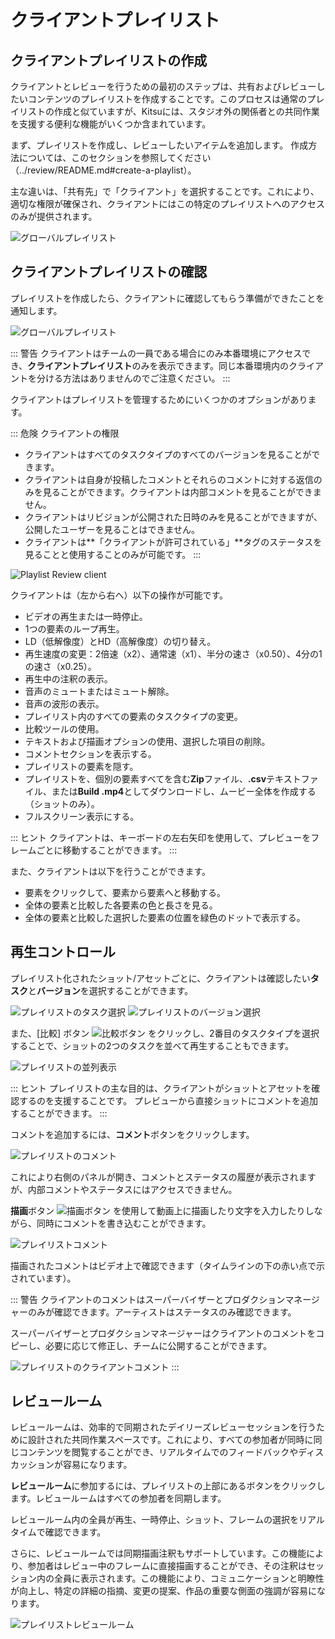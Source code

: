 # クライアントプレイリスト

## クライアントプレイリストの作成

クライアントとレビューを行うための最初のステップは、共有およびレビューしたいコンテンツのプレイリストを作成することです。このプロセスは通常のプレイリストの作成と似ていますが、Kitsuには、スタジオ外の関係者との共同作業を支援する便利な機能がいくつか含まれています。

まず、プレイリストを作成し、レビューしたいアイテムを追加します。 作成方法については、このセクションを参照してください（../review/README.md#create-a-playlist）。

主な違いは、「共有先」で「クライアント」を選択することです。これにより、適切な権限が確保され、クライアントにはこの特定のプレイリストへのアクセスのみが提供されます。

![グローバルプレイリスト](../img/getting-started/client_playlist_create.png)

## クライアントプレイリストの確認

プレイリストを作成したら、クライアントに確認してもらう準備ができたことを通知します。

![グローバルプレイリスト](../img/getting-started/playlist_global_client.png)

::: 警告
クライアントはチームの一員である場合にのみ本番環境にアクセスでき、**クライアントプレイリスト**のみを表示できます。同じ本番環境内のクライアントを分ける方法はありませんのでご注意ください。 
:::

クライアントはプレイリストを管理するためにいくつかのオプションがあります。

::: 危険 クライアントの権限
- クライアントはすべてのタスクタイプのすべてのバージョンを見ることができます。
- クライアントは自身が投稿したコメントとそれらのコメントに対する返信のみを見ることができます。クライアントは内部コメントを見ることができません。
- クライアントはリビジョンが公開された日時のみを見ることができますが、公開したユーザーを見ることはできません。
- クライアントは**「クライアントが許可されている」**タグのステータスを見ることと使用することのみが可能です。
:::

![Playlist Review client](../img/getting-started/playlist_review_client.png)

クライアントは（左から右へ）以下の操作が可能です。
* ビデオの再生または一時停止。
* 1つの要素のループ再生。
* LD（低解像度）とHD（高解像度）の切り替え。
* 再生速度の変更：2倍速（x2）、通常速（x1）、半分の速さ（x0.50）、4分の1の速さ（x0.25）。
* 再生中の注釈の表示。
* 音声のミュートまたはミュート解除。
* 音声の波形の表示。
* プレイリスト内のすべての要素のタスクタイプの変更。
* 比較ツールの使用。
* テキストおよび描画オプションの使用、選択した項目の削除。
* コメントセクションを表示する。
* プレイリストの要素を隠す。
* プレイリストを、個別の要素すべてを含む**Zip**ファイル、**.csv**テキストファイル、または**Build .mp4**としてダウンロードし、ムービー全体を作成する（ショットのみ）。
* フルスクリーン表示にする。

::: ヒント
クライアントは、キーボードの左右矢印を使用して、プレビューをフレームごとに移動することができます。
:::

また、クライアントは以下を行うことができます。
* 要素をクリックして、要素から要素へと移動する。
* 全体の要素と比較した各要素の色と長さを見る。
* 全体の要素と比較した選択した要素の位置を緑色のドットで表示する。

## 再生コントロール

プレイリスト化されたショット/アセットごとに、クライアントは確認したい**タスク**と**バージョン**を選択することができます。

![プレイリストのタスク選択](../img/getting-started/playlist_task_selection.png)
![プレイリストのバージョン選択](../img/getting-started/playlist_version_selection.png)

また、[比較] ボタン ![比較ボタン](../img/getting-started/compare_button.png) をクリックし、2番目のタスクタイプを選択することで、ショットの2つのタスクを並べて再生することもできます。

![プレイリストの並列表示](../img/getting-started/playlist_side_by_side.png)

::: ヒント
プレイリストの主な目的は、クライアントがショットとアセットを確認するのを支援することです。 プレビューから直接ショットにコメントを追加することができます。
:::

コメントを追加するには、**コメント**ボタンをクリックします。

![プレイリストのコメント](../img/getting-started/playlist_comment_button_client.png)

これにより右側のパネルが開き、コメントとステータスの履歴が表示されますが、内部コメントやステータスにはアクセスできません。

**描画**ボタン ![描画ボタン](../img/getting-started/draw.png) を使用して動画上に描画したり文字を入力したりしながら、同時にコメントを書き込むことができます。

![プレイリストコメント](../img/getting-started/playlist_comment_client.png)

描画されたコメントはビデオ上で確認できます（タイムラインの下の赤い点で示されています）。

::: 警告 
クライアントのコメントはスーパーバイザーとプロダクションマネージャーのみが確認できます。アーティストはステータスのみ確認できます。

スーパーバイザーとプロダクションマネージャーはクライアントのコメントをコピーし、必要に応じて修正し、チームに公開することができます。

![プレイリストのクライアントコメント](../img/getting-started/client_comment.png)
:::

## レビュールーム

レビュールームは、効率的で同期されたデイリーズレビューセッションを行うために設計された共同作業スペースです。これにより、すべての参加者が同時に同じコンテンツを閲覧することができ、リアルタイムでのフィードバックやディスカッションが容易になります。

**レビュールーム**に参加するには、プレイリストの上部にあるボタンをクリックします。レビュールームはすべての参加者を同期します。

レビュールーム内の全員が再生、一時停止、ショット、フレームの選択をリアルタイムで確認できます。

さらに、レビュールームでは同期描画注釈もサポートしています。この機能により、参加者はレビュー中のフレームに直接描画することができ、その注釈はセッション内の全員に表示されます。この機能により、コミュニケーションと明瞭性が向上し、特定の詳細の指摘、変更の提案、作品の重要な側面の強調が容易になります。

![プレイリストレビュールーム](../img/getting-started/playlist_review_room.png)
